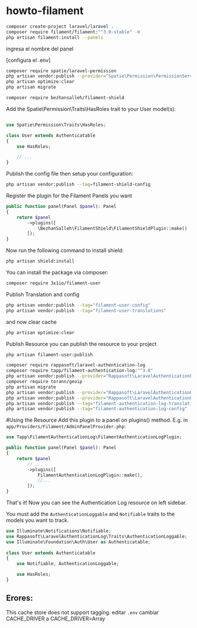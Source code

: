 # howto-filament

```bash
composer create-project laravel/laravel .
composer require filament/filament:"^3.0-stable" -W
php artisan filament:install --panels
```
ingresa el nombre del panel

[configura el .env]

```bash
composer require spatie/laravel-permission
php artisan vendor:publish --provider="Spatie\Permission\PermissionServiceProvider"
php artisan optimize:clear
php artisan migrate
```

```bash
composer require bezhansalleh/filament-shield
```
Add the Spatie\Permission\Traits\HasRoles trait to your User model(s):
```php

use Spatie\Permission\Traits\HasRoles;

class User extends Authenticatable
{
    use HasRoles;

    // ...
}
```

Publish the config file then setup your configuration:
```bash
php artisan vendor:publish --tag=filament-shield-config
```
Register the plugin for the Filament Panels you want
```php
public function panel(Panel $panel): Panel
{
    return $panel
        ->plugins([
            \BezhanSalleh\FilamentShield\FilamentShieldPlugin::make()
        ]);
}
```
Now run the following command to install shield:
```bash
php artisan shield:install
```
You can install the package via composer:
```bash
composer require 3x1io/filament-user
```
Publish Translation and config
```bash
php artisan vendor:publish --tag="filament-user-config"
php artisan vendor:publish --tag="filament-user-translations"
```
and now clear cache
```bash
php artisan optimize:clear
```
Publish Resource
you can publish the resource to your project

```bash
php artisan filament-user:publish
```
```bash
composer require rappasoft/laravel-authentication-log
composer require tapp/filament-authentication-log:"^3.0"
php artisan vendor:publish --provider="Rappasoft\LaravelAuthenticationLog\LaravelAuthenticationLogServiceProvider" --tag="authentication-log-migrations"
composer require torann/geoip
php artisan migrate
php artisan vendor:publish --provider="Rappasoft\LaravelAuthenticationLog\LaravelAuthenticationLogServiceProvider" --tag="authentication-log-views"
php artisan vendor:publish --provider="Rappasoft\LaravelAuthenticationLog\LaravelAuthenticationLogServiceProvider" --tag="authentication-log-config"
php artisan vendor:publish --tag="filament-authentication-log-translations"
php artisan vendor:publish --tag="filament-authentication-log-config"
```


#Using the Resource
Add this plugin to a panel on plugins() method. E.g. in `app/Providers/Filament/AdminPanelProvider.php`:
```php
use Tapp\FilamentAuthenticationLog\FilamentAuthenticationLogPlugin;

public function panel(Panel $panel): Panel
{
    return $panel
        // ...
        ->plugins([
            FilamentAuthenticationLogPlugin::make(),
            //...
        ]);
}
```
That's it! Now you can see the Authentication Log resource on left sidebar.




You must add the `AuthenticationLoggable` and `Notifiable` traits to the models you want to track.
```php
use Illuminate\Notifications\Notifiable;
use Rappasoft\LaravelAuthenticationLog\Traits\AuthenticationLoggable;
use Illuminate\Foundation\Auth\User as Authenticatable;
 
class User extends Authenticatable
{
    use Notifiable, AuthenticationLoggable;

    use HasRoles;
}
```

## Erores:

This cache store does not support tagging.
editar `.env` cambiar CACHE_DRIVER a CACHE_DRIVER=Array
